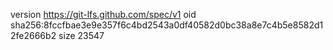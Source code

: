 version https://git-lfs.github.com/spec/v1
oid sha256:8fccfbae3e9e357f6c4bd2543a0df40582d0bc38a8e7c4b5e8582d12fe2666b2
size 23547
